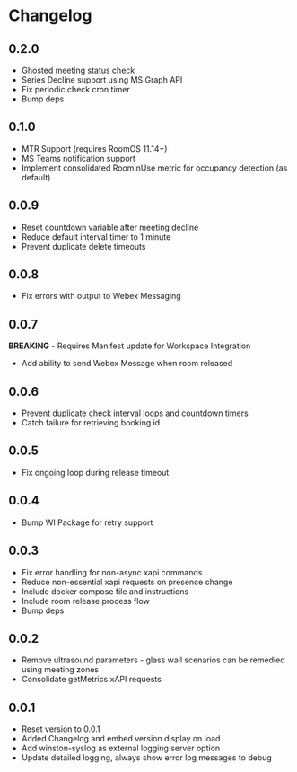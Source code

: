 # Changelog

## 0.2.0
- Ghosted meeting status check
- Series Decline support using MS Graph API
- Fix periodic check cron timer
- Bump deps

## 0.1.0
- MTR Support (requires RoomOS 11.14+)
- MS Teams notification support
- Implement consolidated RoomInUse metric for occupancy detection (as default)

## 0.0.9
- Reset countdown variable after meeting decline
- Reduce default interval timer to 1 minute
- Prevent duplicate delete timeouts

## 0.0.8
- Fix errors with output to Webex Messaging

## 0.0.7
**BREAKING** - Requires Manifest update for Workspace Integration
- Add ability to send Webex Message when room released

## 0.0.6
- Prevent duplicate check interval loops and countdown timers
- Catch failure for retrieving booking id

## 0.0.5
- Fix ongoing loop during release timeout

## 0.0.4
- Bump WI Package for retry support

## 0.0.3
- Fix error handling for non-async xapi commands
- Reduce non-essential xapi requests on presence change 
- Include docker compose file and instructions
- Include room release process flow
- Bump deps

## 0.0.2
- Remove ultrasound parameters - glass wall scenarios can be remedied using meeting zones
- Consolidate getMetrics xAPI requests

## 0.0.1
- Reset version to 0.0.1
- Added Changelog and embed version display on load
- Add winston-syslog as external logging server option
- Update detailed logging, always show error log messages to debug